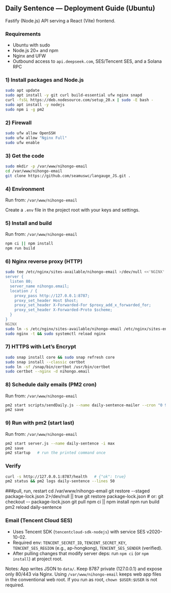 ## Daily Sentence — Deployment Guide (Ubuntu)

Fastify (Node.js) API serving a React (Vite) frontend.

### Requirements
- Ubuntu with sudo
- Node.js 20+ and npm
- Nginx and UFW
- Outbound access to `api.deepseek.com`, SES/Tencent SES, and a Solana RPC

### 1) Install packages and Node.js
```bash
sudo apt update
sudo apt install -y git curl build-essential ufw nginx snapd
curl -fsSL https://deb.nodesource.com/setup_20.x | sudo -E bash -
sudo apt install -y nodejs
sudo npm i -g pm2
```

### 2) Firewall
```bash
sudo ufw allow OpenSSH
sudo ufw allow "Nginx Full"
sudo ufw enable
```

### 3) Get the code
```bash
sudo mkdir -p /var/www/nihongo-email
cd /var/www/nihongo-email
git clone https://github.com/seamuswc/langauge_JS.git .
```

### 4) Environment
Run from: `/var/www/nihongo-email`

Create a `.env` file in the project root with your keys and settings.

### 5) Install and build
Run from: `/var/www/nihongo-email`
```bash
npm ci || npm install
npm run build
```

### 6) Nginx reverse proxy (HTTP)
```bash
sudo tee /etc/nginx/sites-available/nihongo-email >/dev/null <<'NGINX'
server {
  listen 80;
  server_name nihongo.email;
  location / {
    proxy_pass http://127.0.0.1:8787;
    proxy_set_header Host $host;
    proxy_set_header X-Forwarded-For $proxy_add_x_forwarded_for;
    proxy_set_header X-Forwarded-Proto $scheme;
  }
}
NGINX
sudo ln -s /etc/nginx/sites-available/nihongo-email /etc/nginx/sites-enabled/nihongo-email
sudo nginx -t && sudo systemctl reload nginx
```

### 7) HTTPS with Let’s Encrypt
```bash
sudo snap install core && sudo snap refresh core
sudo snap install --classic certbot
sudo ln -sf /snap/bin/certbot /usr/bin/certbot
sudo certbot --nginx -d nihongo.email
```

### 8) Schedule daily emails (PM2 cron)
Run from: `/var/www/nihongo-email`
```bash
pm2 start scripts/sendDaily.js --name daily-sentence-mailer --cron "0 9 * * *" --no-autorestart
pm2 save
```

### 9) Run with pm2 (start last)
Run from: `/var/www/nihongo-email`
```bash
pm2 start server.js --name daily-sentence -i max
pm2 save
pm2 startup   # run the printed command once
```

### Verify
```bash
curl -s http://127.0.0.1:8787/health   # {"ok": true}
pm2 status && pm2 logs daily-sentence --lines 50
```

###pull, run, restart
cd /var/www/nihongo-email
git restore --staged package-lock.json 2>/dev/null || true
git restore package-lock.json            # or: git checkout -- package-lock.json
git pull
npm ci || npm install
npm run build
pm2 reload daily-sentence

### Email (Tencent Cloud SES)
- Uses Tencent SDK (`tencentcloud-sdk-nodejs`) with service SES v2020-10-02.
- Required env: `TENCENT_SECRET_ID`, `TENCENT_SECRET_KEY`, `TENCENT_SES_REGION` (e.g., ap-hongkong), `TENCENT_SES_SENDER` (verified).
- After pulling changes that modify server deps: run `npm ci` (or `npm install`) at project root.

Notes: App writes JSON to `data/`. Keep 8787 private (127.0.0.1) and expose only 80/443 via Nginx. Using `/var/www/nihongo-email` keeps web app files in the conventional web root. If you run as root, `chown $USER:$USER` is not required.


